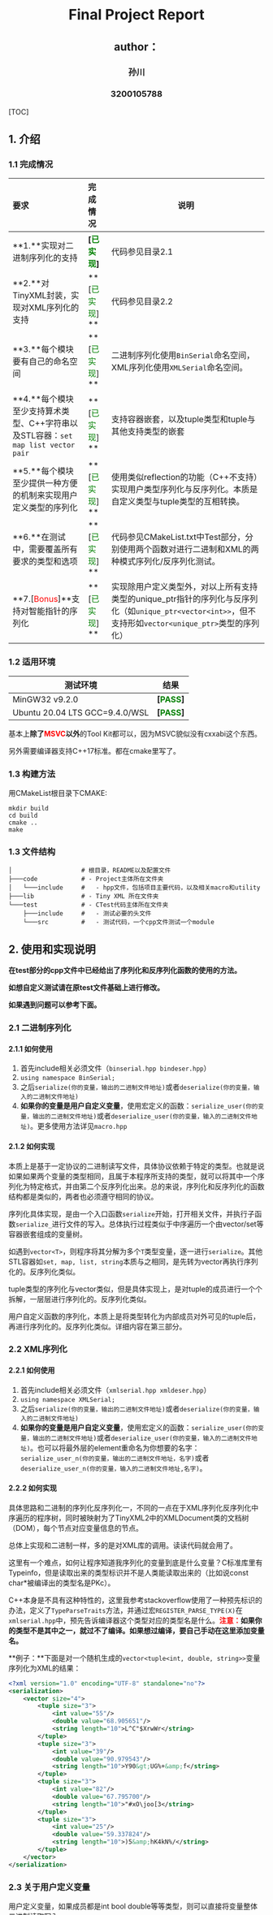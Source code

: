 





<br/><br/><br/><br/><br/><br/><br/><br/>

# <center>Final Project Report<center>


## <center>author：<center>
### <center>孙川<center>
### **<center>3200105788</center>**
[TOC]


<div STYLE="page-break-after: always;"></div>

## 1. 介绍
### 1.1 完成情况

| 要求                                                         | 完成情况                                 | 说明                                                         |
| :----------------------------------------------------------- | :--------------------------------------- | ------------------------------------------------------------ |
| **1.**实现对二进制序列化的支持                               | **[<font color="green">已实现</font>]**  | 代码参见目录2.1                                              |
| **2.**对TinyXML封装，实现对XML序列化的支持                   | **[<font color="green">已实现</font>] ** | 代码参见目录2.2                                              |
| **3.**每个模块要有自己的命名空间                             | **[<font color="green">已实现</font>] ** | 二进制序列化使用`BinSerial`命名空间，XML序列化使用`XMLSerial`命名空间。 |
| **4.**每个模块至少支持算术类型、C++字符串以及STL容器：`set map list vector pair` | **[<font color="green">已实现</font>] ** | 支持容器嵌套，以及tuple类型和tuple与其他支持类型的嵌套       |
| **5.**每个模块至少提供一种方便的机制来实现用户定义类型的序列化 | **[<font color="green">已实现</font>] ** | 使用类似reflection的功能（C++不支持）实现用户类型序列化与反序列化。本质是自定义类型与tuple类型的互相转换。 |
| **6.**在测试中，需要覆盖所有要求的类型和选项                 | **[<font color="green">已实现</font>] ** | 代码参见CMakeList.txt中Test部分，分别使用两个函数对进行二进制和XML的两种模式序列化/反序列化测试。 |
| **7.[<font color="red">Bonus</font>]**支持对智能指针的序列化 | **[<font color="green">已实现</font>] ** | 实现除用户定义类型外，对以上所有支持类型的unique_ptr指针的序列化与反序列化（如`unique_ptr<vector<int>>`，但不支持形如`vector<unique_ptr>`类型的序列化） |

### 1.2 适用环境

| 测试环境                       | 结果                                  |
| ------------------------------ | ------------------------------------- |
| MinGW32 v9.2.0                 | **[<font color="green">PASS</font>]** |
| Ubuntu 20.04 LTS GCC=9.4.0/WSL | **[<font color="green">PASS</font>]** |

基本上**除了<font color="red">MSVC</font>以外**的Tool Kit都可以，因为MSVC貌似没有cxxabi这个东西。

另外需要编译器支持C++17标准。都在cmake里写了。

### 1.3 构建方法

用CMakeList根目录下CMAKE:

```shell
mkdir build
cd build
cmake ..
make
```

### 1.3 文件结构

```shell
│					# 根目录，README以及配置文件
├───code 			# - Project主体所在文件夹
│   └───include 	#   - hpp文件，包括项目主要代码，以及相关macro和utility
├───lib 			# - Tiny XML 所在文件夹
└───test 			# - CTest代码主体所在文件夹
    ├───include 	#   - 测试必要的头文件
    └───src 		#   - 测试代码，一个cpp文件测试一个module
```

## 2. 使用和实现说明

**在test部分的cpp文件中已经给出了序列化和反序列化函数的使用的方法。**

**如想自定义测试请在原test文件基础上进行修改。**

**如果遇到问题可以参考下面。**

### 2.1 二进制序列化

#### 2.1.1 如何使用

1. 首先include相关必须文件（`binserial.hpp bindeser.hpp`）
2. `using namespace BinSerial;`
3. 之后`serialize(你的变量，输出的二进制文件地址)`或者`deserialize(你的变量，输入的二进制文件地址)`
4. **如果你的变量是用户自定义变量**，使用宏定义的函数：`serialize_user(你的变量，输出的二进制文件地址)`或者`deserialize_user(你的变量，输入的二进制文件地址)`。更多使用方法详见`macro.hpp`

#### 2.1.2 如何实现

本质上是基于一定协议的二进制读写文件，具体协议依赖于特定的类型。也就是说如果如果两个变量的类型相同，且属于本程序所支持的类型，就可以将其中一个序列化为特定格式，并由第二个反序列化出来。总的来说，序列化和反序列化的函数结构都是类似的，两者也必须遵守相同的协议。

序列化具体实现，是由一个入口函数`serialize`开始，打开相关文件，并执行子函数`serialize_`进行文件的写入。总体执行过程类似于中序遍历一个由vector/set等容器嵌套组成的变量树。

如遇到`vector<T>`，则程序将其分解为多个`T`类型变量，逐一进行`serialize`。其他STL容器如`set, map, list, string`本质与之相同，是先转为vector再执行序列化的。反序列化类似。

tuple类型的序列化与vector类似，但是具体实现上，是对tuple的成员进行一个个拆解，一层层进行序列化的。反序列化类似。

用户自定义函数的序列化，本质上是将类型转化为内部成员对外可见的tuple后，再进行序列化的。反序列化类似。详细内容在第三部分。

### 2.2 XML序列化

#### 2.2.1 如何使用

1. 首先include相关必须文件（`xmlserial.hpp xmldeser.hpp`）
2. `using namespace XMLSerial;`
3. 之后`serialize(你的变量，输出的二进制文件地址)`或者`deserialize(你的变量，输入的二进制文件地址)`
4. **如果你的变量是用户自定义变量**，使用宏定义的函数：`serialize_user(你的变量，输出的二进制文件地址)`或者`deserialize_user(你的变量，输入的二进制文件地址)`。也可以将最外层的element重命名为你想要的名字：`serialize_user_n(你的变量，输出的二进制文件地址，名字)`或者`deserialize_user_n(你的变量，输入的二进制文件地址,名字)`。

#### 2.2.2 如何实现

具体思路和二进制的序列化反序列化一，不同的一点在于XML序列化反序列化中序遍历的程序树，同时被映射为了TinyXML2中的XMLDocument类的文档树（DOM），每个节点对应变量信息的节点。

总体上实现和二进制一样，多的是对XML库的调用。读读代码就会用了。

这里有一个难点，如何让程序知道我序列化的变量到底是什么变量？C标准库里有Typeinfo，但是读取出来的类型标识并不是人类能读取出来的（比如说const char*被编译出的类型名是PKc）。

C++本身是不具有这种特性的，这里我参考stackoverflow使用了一种预先标识的办法，定义了`TypeParseTraits`方法，并通过宏`REGISTER_PARSE_TYPE(X)`在`xmlserial.hpp`中，预先告诉编译器这个类型对应的类型名是什么。**<font color="red">注意：</font>如果你的类型不是其中之一，就过不了编译。如果想过编译，要自己手动在这里添加变量名。**

**例子：**下面是对一个随机生成的`vector<tuple<int, double, string>>`变量序列化为XML的结果：

```xml
<?xml version="1.0" encoding="UTF-8" standalone="no"?>
<serialization>
    <vector size="4">
        <tuple size="3">
            <int value="55"/>
            <double value="68.905651"/>
            <string length="10">L^C"$XrwWr</string>
        </tuple>
        <tuple size="3">
            <int value="39"/>
            <double value="90.979543"/>
            <string length="10">Y90&gt;UG%+&amp;f</string>
        </tuple>
        <tuple size="3">
            <int value="82"/>
            <double value="67.795700"/>
            <string length="10">"#xO\joo[3</string>
        </tuple>
        <tuple size="3">
            <int value="25"/>
            <double value="59.337824"/>
            <string length="10">)5&amp;hK4kN%/</string>
        </tuple>
    </vector>
</serialization>
```

### 2.3 关于用户定义变量

用户定义变量，如果成员都是int bool double等等类型，则可以直接将变量整体二进制读取写入。

但是如果成员变量中含有vector这种东西就不好办了。所以要用另一种方法。

第一步是想办法将对外界隐蔽成员的struct类型转变为tuple类型，也就是逐一把struct的成员先提取出来。C++不具有Reflectoin，这里我使用struct binding，参考BOOST里面的宏定义的花式使用，将不同情况下的struct（class）的成员强转出来。具体实现见`macro.hpp`，这部分参考了StackOverflow中给出的方法。

由于我是不同情况都提前写好了，如果class的成员都是public，且成员数量不超过6个，就都能跑过。如果非要多于六个，需要在`auto struct_to_tuple(T &&object) noexcept`添加该情况。下面是六个变量的情况示例：

```cpp
if constexpr (is_braces_constructible<type, any_type, any_type, any_type, any_type, any_type, any_type>{})
{
    auto &&[p1, p2, p3, p4, p5, p6] = object;
    return std::make_tuple(p1, p2, p3, p4, p5, p6);
}
```



第二步就是构建相应的tuple，这一步比较简单。构建好之后就可以使用tuple的对应方法了

但是由于相关方法都是编译器预操作，做不到将其整合到serialize函数中，于是我定义了相应macro，如serialize_user，将相应的转化部分添加在serialization之前。如此便完成了用户变量的序列化与反序列化。

## 3. 关于测试

### 3.1 使用方法：

使用CTEST。

测试的时候直接跑cmake下面的Test就可以了。

自定义测试的话，如果是二进制测试，就在`binarytest.cpp`里更改，XML测试就在`xmltest`里更改。

### 3.2 说明：

测试过程实际是测验序列化和反序列化的两个量是不是一样，这里我用的是自定义宏函数ASSERT_EQ。

如果ASSERT函数中的两个参数不相等，则程序会中断。

因此如果程序的结果是这样的：

![image-20220528171947315](https://cdn.jsdelivr.net/gh/SankHyan24/image1/img/image-20220528171947315.png)

或者使用的VScode或者CLion集成了CTest的环境，出现：

![image-20220528172214345](https://cdn.jsdelivr.net/gh/SankHyan24/image1/img/image-20220528172214345.png)

就说明测试通过了。

## 4. 参考与声明

- [leethomason/tinyxml2: TinyXML2 is a simple, small, efficient, C++ XML parser that can be easily integrated into other programs. (github.com)](https://github.com/leethomason/tinyxml2)

- [C++ Get name of type in template - Stack Overflow](https://stackoverflow.com/questions/1055452/c-get-name-of-type-in-template)
- [c++ - struct to/from std::tuple conversion - Stack Overflow](https://stackoverflow.com/questions/38561242/struct-to-from-stdtuple-conversion)

声明：除了上面说的，其余代码都是我自己敲的
